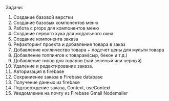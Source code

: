 Задачи:
1. Создание базовой верстки
2. Создание базовых компонентов меню
3. Работа с props для компонентов меню
4. Создание первого хука для модального окна
5. Создание компонента заказа
6. Рефакторинг проекта и добавление товара в заказ
7. Добавление колличество товара + подсчет цены для мульти товара
8. Добавление топпингов к товарам(сыр, бекон и т.д.)
9. Добавление типов для товаров (чай зеленый или черный)
10. Удаление и редактирование заказа.
11. Авторизация в firebase
12. Сохраниение заказа в Firebase database
13. Получение данных из firebase
14. Подтверждение заказа, Context, useContext
15. Уведомление на почту из Firebase Gmail Nodemailer
